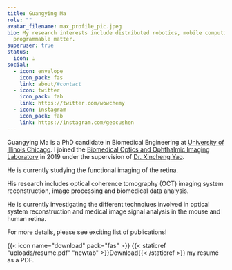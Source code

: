 ```yaml
---
title: Guangying Ma
role: ""
avatar_filename: max_profile_pic.jpeg
bio: My research interests include distributed robotics, mobile computing and
  programmable matter.
superuser: true
status:
  icon: ☕️
social:
  - icon: envelope
    icon_pack: fas
    link: about/#contact
  - icon: twitter
    icon_pack: fab
    link: https://twitter.com/wowchemy
  - icon: instagram
    icon_pack: fab
    link: https://instagram.com/geocushen
---
```

Guangying Ma is a PhD candidate in Biomedical Engineering at [University of Illinois Chicago](https://uic.edu/). I joined the [Biomedical Optics and Ophthalmic Imaging Laboratory](https://yaolab.bioe.uic.edu/) in 2019 under the supervision of [Dr. Xincheng Yao](https://yaolab.bioe.uic.edu/dr-yao/). 

H﻿e is  currently studying the functional imaging of the retina. 

His research includes optical coherence tomography (OCT) imaging system reconstruction, image processing and biomedical data analysis.

H﻿e is  currently investigating the different technqiues involved in optical system reconstruction and medical image signal analysis in the mouse and human retina. 

For more details, please see  exciting list of publications!

{{< icon name="download" pack="fas" >}} {{< staticref "uploads/resume.pdf" "newtab" >}}Download{{< /staticref >}} my resumé as a PDF.